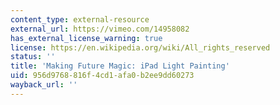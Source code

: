 ```yaml
---
content_type: external-resource
external_url: https://vimeo.com/14958082
has_external_license_warning: true
license: https://en.wikipedia.org/wiki/All_rights_reserved
status: ''
title: 'Making Future Magic: iPad Light Painting'
uid: 956d9768-816f-4cd1-afa0-b2ee9dd60273
wayback_url: ''
---
```


